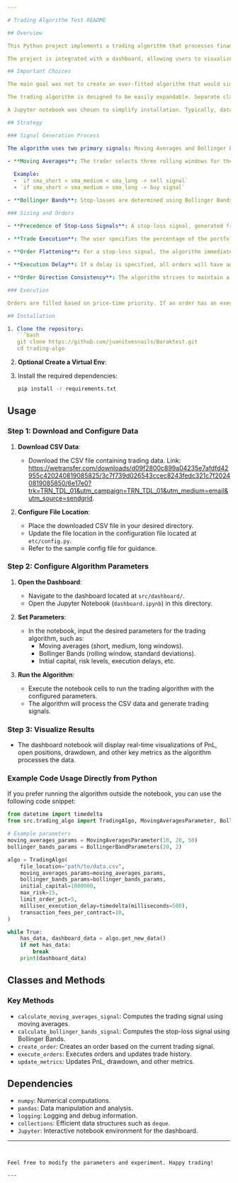 ```yaml
---

# Trading Algorithm Test README

## Overview

This Python project implements a trading algorithm that processes financial data from CSV files to generate and execute trading signals based on technical indicators. The algorithm calculates trading signals using moving averages and Bollinger Bands, places orders based on these signals, and manages an order book. It also tracks and reports on various performance metrics such as profit and loss (PnL), drawdown, and open positions.

The project is integrated with a dashboard, allowing users to visualize PnL and other key metrics in real-time. The dashboard is available in a Jupyter Notebook, providing an interactive interface for configuring the algorithm's parameters.

## Important Choices

The main goal was not to create an over-fitted algorithm that would simply generate PnL but rather to develop a tool that would be useful to a trader. Without access to test data, it was deemed more beneficial for a trader to visualize how their choice of parameters, execution costs, and order delays could affect their PnL.

The trading algorithm is designed to be easily expandable. Separate classes are used for the `OrderBook`, `Order Matching Algorithm`, and the signal generator. Currently, only limit and market orders are implemented, but adding a TWAP (Time-Weighted Average Price) order, for example, should be straightforward.

A Jupyter notebook was chosen to simplify installation. Typically, data would be stored in a database and sent to Grafana or Superset for visualization. Initial scripts were developed in Dash and Streamlit, but their refresh lag proved distracting. The current dashboard refreshes every 500 data points and stores 600 in memory, making it almost as responsive as a live system.

## Strategy

### Signal Generation Process

The algorithm uses two primary signals: Moving Averages and Bollinger Bands for stop-losses.

- **Moving Averages**: The trader selects three rolling windows for the moving averages. A strong downward trend, indicating a sell signal, is detected if the shortest-window moving average is lower than the medium-window moving average, and the medium-window moving average is lower than the long-window moving average. The reverse is true for a buy signal.
  
  Example:
  - `if sma_short < sma_medium < sma_long -> sell signal`
  - `if sma_short > sma_medium > sma_long -> buy signal`

- **Bollinger Bands**: Stop-losses are determined using Bollinger Bands. The user specifies the period for calculating these bands and the number of standard deviations from the mean to set them. If the price crosses the upper band while in a long position, a sell signal is generated. Conversely, if the price crosses the lower band while in a short position, a buy signal is triggered.

### Sizing and Orders

- **Precedence of Stop-Loss Signals**: A stop-loss signal, generated from Bollinger Bands, always takes precedence over a trade signal derived from moving averages.
  
- **Trade Execution**: The user specifies the percentage of the portfolio to expose at any given time. For a trade signal, the algorithm calculates the current exposure and determines how much to trade to achieve the target delta position. It then creates a limit order based on a user-defined percentage from the mid-price.

- **Order Flattening**: For a stop-loss signal, the algorithm immediately attempts to flatten the delta using a market order.

- **Execution Delay**: If a delay is specified, all orders will have an execution time set to the current time plus the specified millisecond delay.

- **Order Direction Consistency**: The algorithm strives to maintain a consistent direction in orders, meaning it will not have both buy and sell orders in the order book simultaneously. Once a sell order is added, all buy orders are canceled, and vice versa.

### Execution

Orders are filled based on price-time priority. If an order has an execution time later than the current time, it is assumed that the order has not yet been sent to the market.

## Installation

1. Clone the repository:
   ```bash
   git clone https://github.com/juanitoesnails/Baraktest.git
   cd trading-algo
   ```
2. **Optional Create a Virtual Env**:


3. Install the required dependencies:
   ```bash
   pip install -r requirements.txt
   ```

## Usage

### Step 1: Download and Configure Data

1. **Download CSV Data**:
   - Download the CSV file containing trading data. Link: https://wetransfer.com/downloads/d09f2800c899a04235e7afdfd42955c420240819085825/3c7f739d026543ccec8243fedc321c7f20240819085850/6e17e0?trk=TRN_TDL_01&utm_campaign=TRN_TDL_01&utm_medium=email&utm_source=sendgrid.

2. **Configure File Location**:
   - Place the downloaded CSV file in your desired directory.
   - Update the file location in the configuration file located at `etc/config.py`.
   - Refer to the sample config file for guidance.

### Step 2: Configure Algorithm Parameters

1. **Open the Dashboard**:
   - Navigate to the dashboard located at `src/dashboard/`.
   - Open the Jupyter Notebook (`dashboard.ipynb`) in this directory.

2. **Set Parameters**:
   - In the notebook, input the desired parameters for the trading algorithm, such as:
     - Moving averages (short, medium, long windows).
     - Bollinger Bands (rolling window, standard deviations).
     - Initial capital, risk levels, execution delays, etc.

3. **Run the Algorithm**:
   - Execute the notebook cells to run the trading algorithm with the configured parameters.
   - The algorithm will process the CSV data and generate trading signals.

### Step 3: Visualize Results

- The dashboard notebook will display real-time visualizations of PnL, open positions, drawdown, and other key metrics as the algorithm processes the data.

### Example Code Usage Directly from Python

If you prefer running the algorithm outside the notebook, you can use the following code snippet:

```python
from datetime import timedelta
from src.trading_algo import TradingAlgo, MovingAveragesParameter, BollingerBandParameters

# Example parameters
moving_averages_params = MovingAveragesParameter(10, 20, 50)
bollinger_bands_params = BollingerBandParameters(20, 2)

algo = TradingAlgo(
    file_location="path/to/data.csv",
    moving_averages_params=moving_averages_params,
    bollinger_bands_params=bollinger_bands_params,
    initial_capital=1000000,
    max_risk=15,
    limit_order_pct=5,
    millisec_execution_delay=timedelta(milliseconds=500),
    transaction_fees_per_contract=10,
)

while True:
    has_data, dashboard_data = algo.get_new_data()
    if not has_data:
        break
    print(dashboard_data)
```

## Classes and Methods

### Key Methods

- `calculate_moving_averages_signal`: Computes the trading signal using moving averages.
- `calculate_bollinger_bands_signal`: Computes the stop-loss signal using Bollinger Bands.
- `create_order`: Creates an order based on the current trading signal.
- `execute_orders`: Executes orders and updates trade history.
- `update_metrics`: Updates PnL, drawdown, and other metrics.

## Dependencies

- `numpy`: Numerical computations.
- `pandas`: Data manipulation and analysis.
- `logging`: Logging and debug information.
- `collections`: Efficient data structures such as `deque`.
- `Jupyter`: Interactive notebook environment for the dashboard.

---
```


Feel free to modify the parameters and experiment. Happy trading!

---
